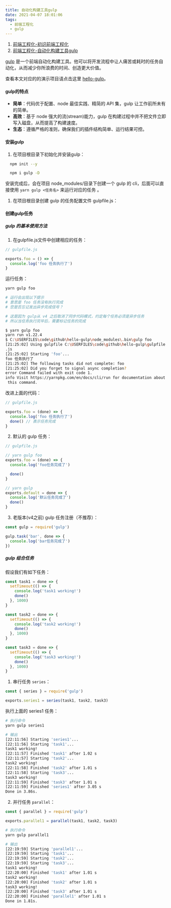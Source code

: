 ```yaml
---
title: 自动化构建工具gulp
date: 2021-04-07 18:01:06
tags:
  - 前端工程化
  - gulp
---
```

1. [前端工程化-初识前端工程化]()
2. [前端工程化-自动化构建工具gulp]()

[gulp](https://gulpjs.com/) 是一个前端自动化构建工具。他可以将开发流程中让人痛苦或耗时的任务自动化，从而减少你所浪费的时间、创造更大价值。

查看本文对应的的演示项目请点击这里 [hello-gulp]()。

#### gulp的特点
  - **简单**：代码优于配置、node 最佳实践、精简的 API 集，gulp 让工作前所未有的简单。
  - **高效**：基于 node 强大的流(stream)能力，gulp 在构建过程中并不把文件立即写入磁盘，从而提高了构建速度。
  - **生态**：遵循严格的准则，确保我们的插件结构简单、运行结果可控。

#### 安装gulp
1. 在项目根目录下初始化并安装gulp：
```sh
  npm init --y 

  npm i gulp -D
```
安装完成后，会在项目 node_modules/目录下创建一个 gulp 的 cli，后面可以直接使用 `yarn gulp <任务名>` 来运行对应的任务 。
1. 在项目根目录创建 gulp 的任务配置文件 gulpfile.js：
#### 创建gulp任务
##### gulp 的基本使用方法
1. 在gulpfile.js文件中创建相应的任务：
```js
// gulpfile.js

exports.foo = () => {
  console.log('foo 任务执行了')
}
```
运行任务：
```sh
yarn gulp foo

# 运行会出现以下提示
# 意思是 foo 任务没有执行完成
# 您是否忘记发出异步完成信号？

# 这是因为 gulp从 v4 之后取消了同步代码模式，约定每个任务必须是异步任务
# 所以当任务执行完毕后，需要标记任务的完成

$ yarn gulp foo
yarn run v1.22.4
$ C:\USERFILES\code\github\hello-gulp\node_modules\.bin\gulp foo      
[21:25:02] Using gulpfile C:\USERFILES\code\github\hello-gulp\gulpfile
.js
[21:25:02] Starting 'foo'...
foo 任务执行了
[21:25:02] The following tasks did not complete: foo
[21:25:02] Did you forget to signal async completion?
error Command failed with exit code 1.
info Visit https://yarnpkg.com/en/docs/cli/run for documentation about
 this command.
```
改进上面的代码：
```js
// gulpfile.js

exports.foo = (done) => {
  console.log('foo 任务执行了')
  done() // 表示任务完成
}
```
2. 默认的 gulp 任务：
```js
// gulpfile.js

// yarn gulp foo
exports.foo = (done) => {
  console.log('foo任务完成了')

  done()
}

// yarn gulp
exports.default = done => {
  console.log('默认任务完成了')
  done()
}
``` 
3. 老版本(v4之前) gulp 任务注册（不推荐）：
```js
const gulp = require('gulp')

gulp.task('bar', done => {
  console.log('bar任务完成了')
})
```
##### gulp 组合任务
假设我们有如下任务：
```js
const task1 = done => {
  setTimeout(() => {
    console.log('task1 working!')
    done()
  }, 1000)
}

const task2 = done => {
  setTimeout(() => {
    console.log('task2 working!')
    done()
  }, 1000)
}

const task3 = done => {
  setTimeout(() => {
    console.log('task3 working!')
    done()
  }, 1000)
}
```
1. 串行任务 `series`：
```js
const { series } = require('gulp')

exports.series1 = series(task1, task2, task3)
```
执行上面的 series1 任务：
```sh
# 执行命令
yarn gulp series1

# 输出
[22:11:56] Starting 'series1'...
[22:11:56] Starting 'task1'...
task1 working!
[22:11:57] Finished 'task1' after 1.02 s
[22:11:57] Starting 'task2'...
task2 working!
[22:11:58] Finished 'task2' after 1.01 s
[22:11:58] Starting 'task3'...
task3 working!
[22:11:59] Finished 'task3' after 1.01 s
[22:11:59] Finished 'series1' after 3.05 s
Done in 3.86s.
```
2. 并行任务 `parallel`：
```js
const { parallel } = require('gulp')

exports.parallel1 = parallel(task1, task2, task3)
```
```sh
# 执行命令
yarn gulp parallel1

# 输出
[22:19:59] Starting 'parallel1'...
[22:19:59] Starting 'task1'...
[22:19:59] Starting 'task2'...
[22:19:59] Starting 'task3'...
task1 working!
[22:20:00] Finished 'task1' after 1.01 s
task2 working!
[22:20:00] Finished 'task2' after 1.01 s
task3 working!
[22:20:00] Finished 'task3' after 1.01 s
[22:20:00] Finished 'parallel1' after 1.01 s
Done in 1.81s.
```